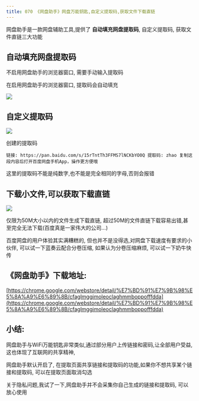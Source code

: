 ```yaml
---
title: 070 《网盘助手》网盘万能钥匙,自定义提取码,获取文件下载直链
---
```


网盘助手是一款网盘辅助工具,提供了 **自动填充网盘提取码**, 自定义提取码, 获取文件直链三大功能


## 自动填充网盘提取码

不启用网盘助手的浏览器窗口, 需要手动输入提取码

在启用网盘助手的浏览器窗口, 提取码会自动填充

![](https://www.v2fy.com/asset/070-pan/001.gif)



## 自定义提取码

![](https://www.v2fy.com/asset/070-pan/002.gif)


创建的提取码

```
链接: https://pan.baidu.com/s/15rTntTh3FFMS7lNCKbYO0Q 提取码: zhao 复制这段内容后打开百度网盘手机App，操作更方便哦
```

这里的提取码不能是纯数字,也不能是完全相同的字母,否则会报错


## 下载小文件,可以获取下载直链

![](https://www.v2fy.com/asset/070-pan/003.gif)

仅限为50M大小以内的文件生成下载直链, 超过50M的文件直链下载容易出错,甚至完全无法下载(百度真是一家伟大的公司...)

百度网盘的用户体验其实满糟糕的, 但也并不是没得选,对网盘下载速度有要求的小伙伴, 可以试一下蓝奏云配合分卷压缩, 如果认为分卷压缩麻烦, 可以试一下奶牛快传

## 《网盘助手》下载地址:

[https://chrome.google.com/webstore/detail/%E7%BD%91%E7%9B%98%E5%8A%A9%E6%89%8B/cfaglmggimoleoclaghmmboppofffdda](https://chrome.google.com/webstore/detail/%E7%BD%91%E7%9B%98%E5%8A%A9%E6%89%8B/cfaglmggimoleoclaghmmboppofffdda)


## 小结:

网盘助手与WiFi万能钥匙非常类似,通过部分用户上传链接和密码,让全部用户受益,这也体现了互联网的共享精神, 

网盘助手默认开启了, 在提取页面共享链接和提取码的功能,如果你不想共享某个链接和提取码, 可以在提取页面取消勾选

关于隐私问题,我试了一下,网盘助手并不会采集你自己生成的链接和提取码, 可以放心使用